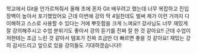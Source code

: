 학교에서 Git을 안가르쳐줘서 올해 초에 혼자 Git 배우려고 했는데 너무 복잡하고 진입장벽이 높아서 포기했었어요
근데 이번에 강의 딱 4일찬데도 벌써 제가 이런 거까지 다 이해하고 스스로 사용할 수 있다는 거에 뿌듯함을 크게 느껴요!!
강사님도 너무 재밌게 잘 강의해주시고 수업 분위기도 좋아서 강의 듣기를 진짜 잘 한 것 같아요!!
근데 수업이 저한테는 조금 느린 것 같아서 템포가 진짜 조금만 더 빠르면 좋을 것 같아요!
재밌는 강의 감사드리고 앞으로 있을 강의들도 기대하겠습니다!!